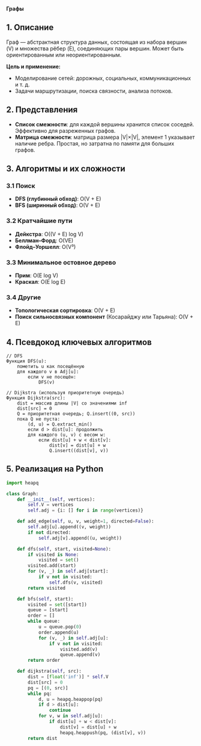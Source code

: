 **Графы**

## 1. Описание
Граф — абстрактная структура данных, состоящая из набора вершин (V) и множества рёбер (E), соединяющих пары вершин. Может быть ориентированным или неориентированным.

**Цель и применение:**
- Моделирование сетей: дорожных, социальных, коммуникационных и т. д.
- Задачи маршрутизации, поиска связности, анализа потоков.

## 2. Представления
- **Список смежности**: для каждой вершины хранится список соседей. Эффективно для разреженных графов.
- **Матрица смежности**: матрица размера |V|×|V|, элемент 1 указывает наличие ребра. Простая, но затратна по памяти для больших графов.

## 3. Алгоритмы и их сложности
### 3.1 Поиск
- **DFS (глубинный обход)**: O(V + E)
- **BFS (ширинный обход)**: O(V + E)

### 3.2 Кратчайшие пути
- **Дейкстра**: O((V + E) log V)
- **Беллман–Форд**: O(VE)
- **Флойд–Уоршелл**: O(V³)

### 3.3 Минимальное остовное дерево
- **Прим**: O(E log V)
- **Краскал**: O(E log E)

### 3.4 Другие
- **Топологическая сортировка**: O(V + E)
- **Поиск сильносвязных компонент** (Косарайджу или Тарьяна): O(V + E)

## 4. Псевдокод ключевых алгоритмов
```text
// DFS
Функция DFS(u):
    пометить u как посещённую
    для каждого v в Adj[u]:
        если v не посещён:
            DFS(v)

// Dijkstra (используя приоритетную очередь)
Функция Dijkstra(src):
    dist = массив длины |V| со значениями inf
    dist[src] = 0
    Q = приоритетная очередь; Q.insert((0, src))
    пока Q не пуста:
        (d, u) = Q.extract_min()
        если d > dist[u]: продолжить
        для каждого (u, v) с весом w:
            если dist[u] + w < dist[v]:
                dist[v] = dist[u] + w
                Q.insert((dist[v], v))
```

## 5. Реализация на Python
```python
import heapq

class Graph:
    def __init__(self, vertices):
        self.V = vertices
        self.adj = {i: [] for i in range(vertices)}

    def add_edge(self, u, v, weight=1, directed=False):
        self.adj[u].append((v, weight))
        if not directed:
            self.adj[v].append((u, weight))

    def dfs(self, start, visited=None):
        if visited is None:
            visited = set()
        visited.add(start)
        for (v, _) in self.adj[start]:
            if v not in visited:
                self.dfs(v, visited)
        return visited

    def bfs(self, start):
        visited = set([start])
        queue = [start]
        order = []
        while queue:
            u = queue.pop(0)
            order.append(u)
            for (v, _) in self.adj[u]:
                if v not in visited:
                    visited.add(v)
                    queue.append(v)
        return order

    def dijkstra(self, src):
        dist = [float('inf')] * self.V
        dist[src] = 0
        pq = [(0, src)]
        while pq:
            d, u = heapq.heappop(pq)
            if d > dist[u]:
                continue
            for v, w in self.adj[u]:
                if dist[u] + w < dist[v]:
                    dist[v] = dist[u] + w
                    heapq.heappush(pq, (dist[v], v))
        return dist
```

